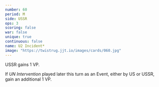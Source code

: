 ```yaml
---
number: 60
period: M
side: USSR
ops: 3
scoring: false
war: false
unique: true
continuous: false
name: U2 Incident*
image: "https://twistrug.jjt.io/images/cards/060.jpg"
---
```

USSR gains 1 VP.

If *UN Intervention* played later this turn as an Event, either by US or USSR, gain an additional 1 VP.
